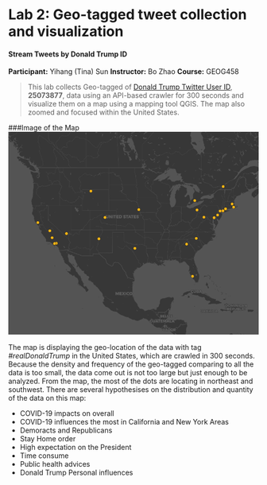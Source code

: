 # Lab 2: Geo-tagged tweet collection and visualization
#### Stream Tweets by Donald Trump ID  

**Participant:** Yihang (Tina) Sun
**Instructor:** Bo Zhao
**Course:** GEOG458

> This lab collects Geo-tagged of [Donald Trump Twitter User ID](https://twitter.com/realDonaldTrump), **25073877**,  data using an API-based crawler for 300 seconds and visualize them on a map using a mapping tool QGIS. The map also zoomed and focused within the United States.

###Image of the Map
![](img/twitter_trumpID_image.png)

The map is displaying the geo-location of the data with tag *#realDonaldTrump* in the United States, which are crawled in 300 seconds. Because the density and frequency of the geo-tagged comparing to all the data is too small, the data come out is not too large but just enough to be analyzed. From the map, the most of the dots are locating in northeast and southwest. There are several hypothesises on the distribution and quantity of the data on this map:
+ COVID-19 impacts on overall
+ COVID-19 influences the most in California and New York Areas
+ Demoracts and Republicans
+ Stay Home order
+ High expectation on the President
+ Time consume
+ Public health advices
+ Donald Trump Personal influences
